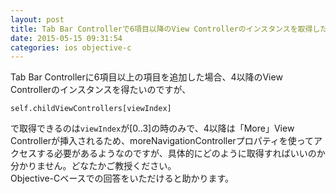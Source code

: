 ```yaml
---
layout: post
title: Tab Bar Controllerで6項目以降のView Controllerのインスタンスを取得したい
date: 2015-05-15 09:31:54
categories: ios objective-c
---
```

<!-- {% raw %} -->
<p>Tab Bar Controllerに6項目以上の項目を追加した場合、4以降のView Controllerのインスタンスを得たいのですが、</p>

<pre><code>self.childViewControllers[viewIndex]
</code></pre>

<p>で取得できるのは<code>viewIndex</code>が[0..3]の時のみで、4以降は「More」View Controllerが挿入されるため、moreNavigationControllerプロパティを使ってアクセスする必要があるようなのですが、具体的にどのように取得すればいいのか分かりません。どなたかご教授ください。<br>
Objective-Cベースでの回答をいただけると助かります。</p>
<!-- {% endraw %} -->
